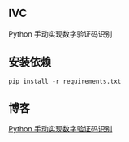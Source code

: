 ## IVC
Python 手动实现数字验证码识别
## 安装依赖
```shell script
pip install -r requirements.txt
```
## 博客
[Python 手动实现数字验证码识别](https://blog.dreace.top/2020/Use-Python-to-Manually-Realize-Mumeral-Verification-Code-Recognition/)